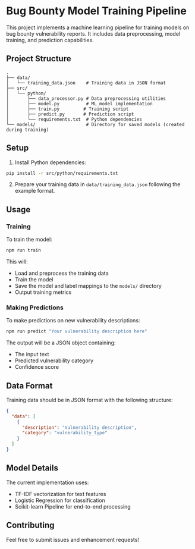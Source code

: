 # Bug Bounty Model Training Pipeline

This project implements a machine learning pipeline for training models on bug bounty vulnerability reports. It includes data preprocessing, model training, and prediction capabilities.

## Project Structure

```
.
├── data/
│   └── training_data.json    # Training data in JSON format
├── src/
│   └── python/
│       ├── data_processor.py # Data preprocessing utilities
│       ├── model.py          # ML model implementation
│       ├── train.py         # Training script
│       ├── predict.py       # Prediction script
│       └── requirements.txt  # Python dependencies
└── models/                   # Directory for saved models (created during training)
```

## Setup

1. Install Python dependencies:
```bash
pip install -r src/python/requirements.txt
```

2. Prepare your training data in `data/training_data.json` following the example format.

## Usage

### Training

To train the model:

```bash
npm run train
```

This will:
- Load and preprocess the training data
- Train the model
- Save the model and label mappings to the `models/` directory
- Output training metrics

### Making Predictions

To make predictions on new vulnerability descriptions:

```bash
npm run predict "Your vulnerability description here"
```

The output will be a JSON object containing:
- The input text
- Predicted vulnerability category
- Confidence score

## Data Format

Training data should be in JSON format with the following structure:

```json
{
  "data": [
    {
      "description": "Vulnerability description",
      "category": "vulnerability_type"
    }
  ]
}
```

## Model Details

The current implementation uses:
- TF-IDF vectorization for text features
- Logistic Regression for classification
- Scikit-learn Pipeline for end-to-end processing

## Contributing

Feel free to submit issues and enhancement requests!